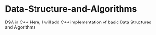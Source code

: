 # Data-Structure-and-Algorithms
DSA in C++
Here, I will add C++ implementation of basic Data Structures and Algorithms
